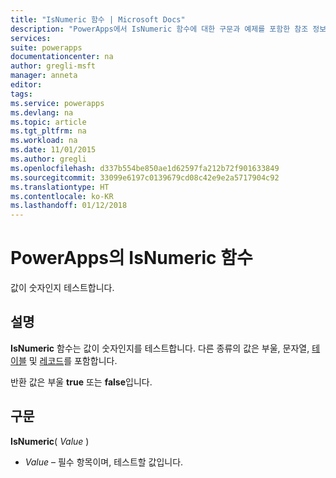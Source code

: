 ```yaml
---
title: "IsNumeric 함수 | Microsoft Docs"
description: "PowerApps에서 IsNumeric 함수에 대한 구문과 예제를 포함한 참조 정보"
services: 
suite: powerapps
documentationcenter: na
author: gregli-msft
manager: anneta
editor: 
tags: 
ms.service: powerapps
ms.devlang: na
ms.topic: article
ms.tgt_pltfrm: na
ms.workload: na
ms.date: 11/01/2015
ms.author: gregli
ms.openlocfilehash: d337b554be850ae1d62597fa212b72f901633849
ms.sourcegitcommit: 33099e6197c0139679cd08c42e9e2a5717904c92
ms.translationtype: HT
ms.contentlocale: ko-KR
ms.lasthandoff: 01/12/2018
---
```

# <a name="isnumeric-function-in-powerapps"></a>PowerApps의 IsNumeric 함수
값이 숫자인지 테스트합니다.

## <a name="description"></a>설명
**IsNumeric** 함수는 값이 숫자인지를 테스트합니다.  다른 종류의 값은 부울, 문자열, [테이블](../working-with-tables.md) 및 [레코드](../working-with-tables.md#records)를 포함합니다.

반환 값은 부울 **true** 또는 **false**입니다.

## <a name="syntax"></a>구문
**IsNumeric**( *Value* )

* *Value* – 필수 항목이며, 테스트할 값입니다.

